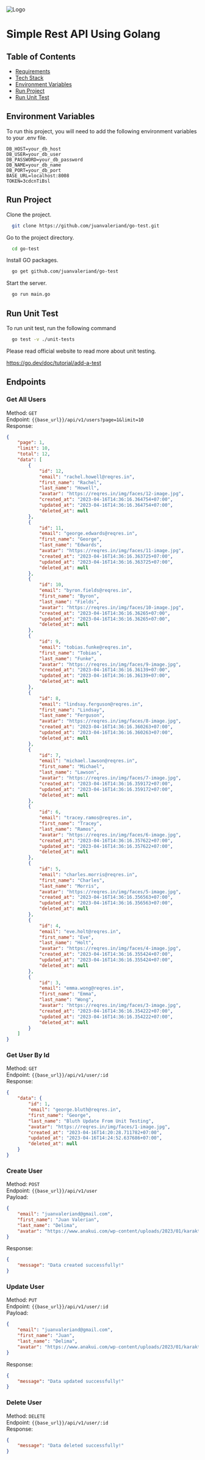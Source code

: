 
![Logo](https://go.dev/blog/go-brand/Go-Logo/PNG/Go-Logo_Blue.png)


# Simple Rest API Using Golang



Table of Contents
-----------------

  * [Requirements](#requirements)
  * [Tech Stack](#tech-stack)
  * [Environment Variables](#environment-variables)
  * [Run Project](#run-project)
  * [Run Unit Test](#run-unit-test)
## Environment Variables

To run this project, you will need to add the following environment variables to your .env file.

```
DB_HOST=your_db_host                   
DB_USER=your_db_user
DB_PASSWORD=your_db_password
DB_NAME=your_db_name  
DB_PORT=your_db_port
BASE_URL=localhost:8008
TOKEN=3cdcnTiBsl
```


## Run Project

Clone the project.

```bash
  git clone https://github.com/juanvaleriand/go-test.git
```

Go to the project directory.

```bash
  cd go-test
```

Install GO packages.

```bash
  go get github.com/juanvaleriand/go-test
```

Start the server.

```bash
  go run main.go
```


## Run Unit Test

To run unit test, run the following command

```bash
  go test -v ./unit-tests
```

Please read official website to read more about unit testing.

https://go.dev/doc/tutorial/add-a-test


## Endpoints

### Get All Users
Method: `GET` \
Endpoint: `{{base_url}}/api/v1/users?page=1&limit=10`\
Response:
```json
{
    "page": 1,
    "limit": 10,
    "total": 12,
    "data": [
        {
            "id": 12,
            "email": "rachel.howell@reqres.in",
            "first_name": "Rachel",
            "last_name": "Howell",
            "avatar": "https://reqres.in/img/faces/12-image.jpg",
            "created_at": "2023-04-16T14:36:16.364754+07:00",
            "updated_at": "2023-04-16T14:36:16.364754+07:00",
            "deleted_at": null
        },
        {
            "id": 11,
            "email": "george.edwards@reqres.in",
            "first_name": "George",
            "last_name": "Edwards",
            "avatar": "https://reqres.in/img/faces/11-image.jpg",
            "created_at": "2023-04-16T14:36:16.363725+07:00",
            "updated_at": "2023-04-16T14:36:16.363725+07:00",
            "deleted_at": null
        },
        {
            "id": 10,
            "email": "byron.fields@reqres.in",
            "first_name": "Byron",
            "last_name": "Fields",
            "avatar": "https://reqres.in/img/faces/10-image.jpg",
            "created_at": "2023-04-16T14:36:16.36265+07:00",
            "updated_at": "2023-04-16T14:36:16.36265+07:00",
            "deleted_at": null
        },
        {
            "id": 9,
            "email": "tobias.funke@reqres.in",
            "first_name": "Tobias",
            "last_name": "Funke",
            "avatar": "https://reqres.in/img/faces/9-image.jpg",
            "created_at": "2023-04-16T14:36:16.36139+07:00",
            "updated_at": "2023-04-16T14:36:16.36139+07:00",
            "deleted_at": null
        },
        {
            "id": 8,
            "email": "lindsay.ferguson@reqres.in",
            "first_name": "Lindsay",
            "last_name": "Ferguson",
            "avatar": "https://reqres.in/img/faces/8-image.jpg",
            "created_at": "2023-04-16T14:36:16.360263+07:00",
            "updated_at": "2023-04-16T14:36:16.360263+07:00",
            "deleted_at": null
        },
        {
            "id": 7,
            "email": "michael.lawson@reqres.in",
            "first_name": "Michael",
            "last_name": "Lawson",
            "avatar": "https://reqres.in/img/faces/7-image.jpg",
            "created_at": "2023-04-16T14:36:16.359172+07:00",
            "updated_at": "2023-04-16T14:36:16.359172+07:00",
            "deleted_at": null
        },
        {
            "id": 6,
            "email": "tracey.ramos@reqres.in",
            "first_name": "Tracey",
            "last_name": "Ramos",
            "avatar": "https://reqres.in/img/faces/6-image.jpg",
            "created_at": "2023-04-16T14:36:16.357622+07:00",
            "updated_at": "2023-04-16T14:36:16.357622+07:00",
            "deleted_at": null
        },
        {
            "id": 5,
            "email": "charles.morris@reqres.in",
            "first_name": "Charles",
            "last_name": "Morris",
            "avatar": "https://reqres.in/img/faces/5-image.jpg",
            "created_at": "2023-04-16T14:36:16.356563+07:00",
            "updated_at": "2023-04-16T14:36:16.356563+07:00",
            "deleted_at": null
        },
        {
            "id": 4,
            "email": "eve.holt@reqres.in",
            "first_name": "Eve",
            "last_name": "Holt",
            "avatar": "https://reqres.in/img/faces/4-image.jpg",
            "created_at": "2023-04-16T14:36:16.355424+07:00",
            "updated_at": "2023-04-16T14:36:16.355424+07:00",
            "deleted_at": null
        },
        {
            "id": 3,
            "email": "emma.wong@reqres.in",
            "first_name": "Emma",
            "last_name": "Wong",
            "avatar": "https://reqres.in/img/faces/3-image.jpg",
            "created_at": "2023-04-16T14:36:16.354222+07:00",
            "updated_at": "2023-04-16T14:36:16.354222+07:00",
            "deleted_at": null
        }
    ]
}
```
### Get User By Id
Method: `GET` \
Endpoint: `{{base_url}}/api/v1/user/:id`\
Response:
```json
{
    "data": {
        "id": 1,
        "email": "george.bluth@reqres.in",
        "first_name": "George",
        "last_name": "Bluth Update From Unit Testing",
        "avatar": "https://reqres.in/img/faces/1-image.jpg",
        "created_at": "2023-04-16T14:20:28.711782+07:00",
        "updated_at": "2023-04-16T14:24:52.637686+07:00",
        "deleted_at": null
    }
}
```

### Create User
Method: `POST` \
Endpoint: `{{base_url}}/api/v1/user`\
Payload:
```json
{
    "email": "juanvaleriand@gmail.com",
    "first_name": "Juan Valerian",
    "last_name": "Delima",
    "avatar": "https://www.anakui.com/wp-content/uploads/2023/01/karakter-anime-ter-cool-1.webp"
}
```
Response:
```json
{
    "message": "Data created successfully!"
}
```

### Update User
Method: `PUT` \
Endpoint: `{{base_url}}/api/v1/user/:id`\
Payload:
```json
{
    "email": "juanvaleriand@gmail.com",
    "first_name": "Juan",
    "last_name": "Delima",
    "avatar": "https://www.anakui.com/wp-content/uploads/2023/01/karakter-anime-ter-cool-1.webp"
}
```
Response:
```json
{
    "message": "Data updated successfully!"
}
```

### Delete User
Method: `DELETE` \
Endpoint: `{{base_url}}/api/v1/user/:id`\
Response:
```json
{
    "message": "Data deleted successfully!"
}
```
